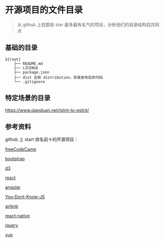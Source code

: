 # 开源项目的文件目录

> 从 github 上找那些 star 最多最有名气的项目，分析他们的目录结构找共同点

## 基础的目录

    ${root}
        ├── README.md
        ├── LICENSE
        ├── package.json
        ├── dist 全称 distribution，存放发布后的代码
        └── .gitignore
            
## 特定场景的目录

https://www.qianduan.net/jslint-to-eslint/

## 参考资料

github 上 start 排名前十的开源项目：

[freeCodeCamp](https://github.com/freeCodeCamp/freeCodeCamp)

[bootstrap](https://github.com/twbs/bootstrap)

[d3](https://github.com/d3/d3)

[react](https://github.com/facebook/react)

[angular](https://github.com/angular/angular.js)

[You-Dont-Know-JS](https://github.com/getify/You-Dont-Know-JS)

[airbnb](https://github.com/airbnb/javascript)

[react-native](https://github.com/facebook/react-native)

[jquery](https://github.com/jquery/jquery)

[vue](https://github.com/vuejs/vue)